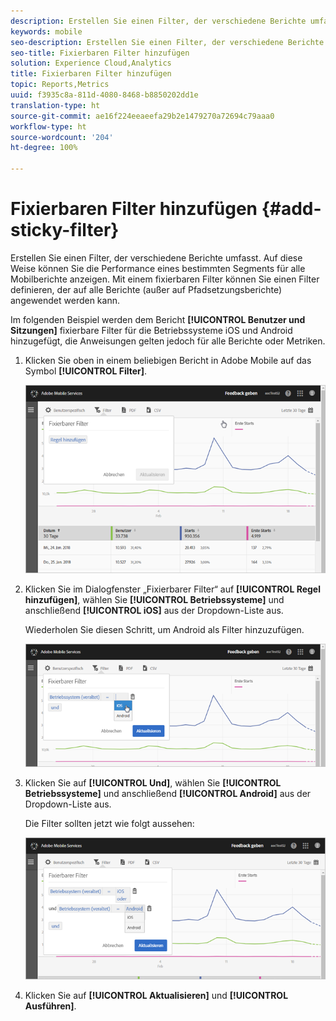 ```yaml
---
description: Erstellen Sie einen Filter, der verschiedene Berichte umfasst. Auf diese Weise können Sie die Performance eines bestimmten Segments für alle Mobilberichte anzeigen. Mit einem fixierbaren Filter können Sie einen Filter definieren, der auf alle Berichte (außer auf Pfadsetzungsberichte) angewendet werden kann.
keywords: mobile
seo-description: Erstellen Sie einen Filter, der verschiedene Berichte umfasst. Auf diese Weise können Sie die Performance eines bestimmten Segments für alle Mobilberichte anzeigen. Mit einem fixierbaren Filter können Sie einen Filter definieren, der auf alle Berichte (außer auf Pfadsetzungsberichte) angewendet werden kann.
seo-title: Fixierbaren Filter hinzufügen
solution: Experience Cloud,Analytics
title: Fixierbaren Filter hinzufügen
topic: Reports,Metrics
uuid: f3935c8a-811d-4080-8468-b8850202dd1e
translation-type: ht
source-git-commit: ae16f224eeaeefa29b2e1479270a72694c79aaa0
workflow-type: ht
source-wordcount: '204'
ht-degree: 100%

---
```



# Fixierbaren Filter hinzufügen {#add-sticky-filter}

Erstellen Sie einen Filter, der verschiedene Berichte umfasst. Auf diese Weise können Sie die Performance eines bestimmten Segments für alle Mobilberichte anzeigen. Mit einem fixierbaren Filter können Sie einen Filter definieren, der auf alle Berichte (außer auf Pfadsetzungsberichte) angewendet werden kann.

Im folgenden Beispiel werden dem Bericht **[!UICONTROL Benutzer und Sitzungen]** fixierbare Filter für die Betriebssysteme iOS und Android hinzugefügt, die Anweisungen gelten jedoch für alle Berichte oder Metriken.

1. Klicken Sie oben in einem beliebigen Bericht in Adobe Mobile auf das Symbol **[!UICONTROL Filter]**.

   ![](assets/sticky-filters.png)

1. Klicken Sie im Dialogfenster „Fixierbarer Filter“ auf **[!UICONTROL Regel hinzufügen]**, wählen Sie **[!UICONTROL Betriebssysteme]** und anschließend **[!UICONTROL iOS]** aus der Dropdown-Liste aus.

   Wiederholen Sie diesen Schritt, um Android als Filter hinzuzufügen.

   ![](assets/sticky2.png)

1. Klicken Sie auf **[!UICONTROL Und]**, wählen Sie **[!UICONTROL Betriebssysteme]** und anschließend **[!UICONTROL Android]** aus der Dropdown-Liste aus.

   Die Filter sollten jetzt wie folgt aussehen:

   ![](assets/sticky3.png)

1. Klicken Sie auf **[!UICONTROL Aktualisieren]** und **[!UICONTROL Ausführen]**.
